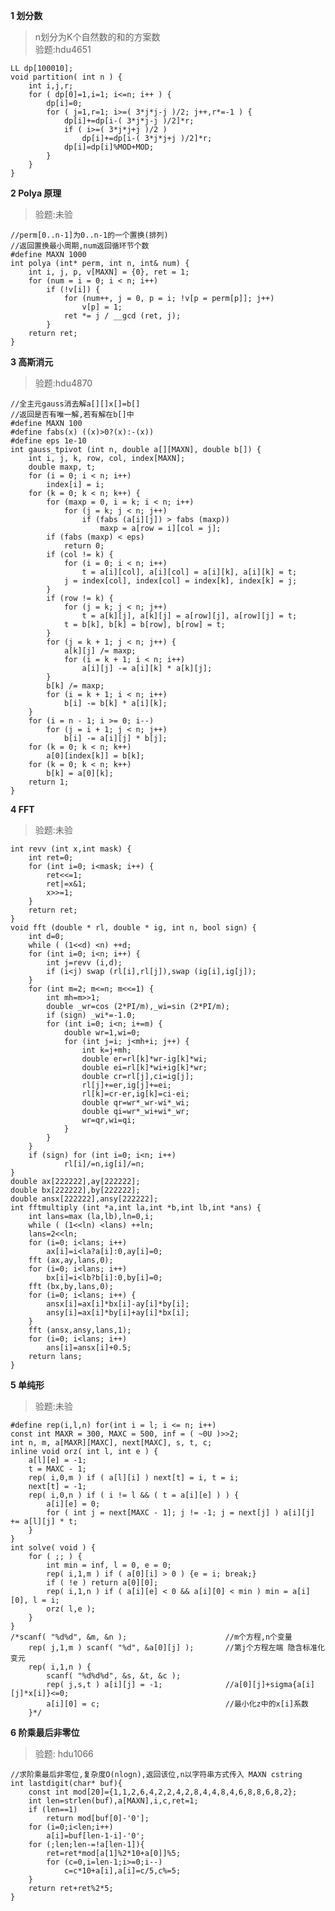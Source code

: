 **1 划分数**
>n划分为K个自然数的和的方案数<br>
>验题:hdu4651

	LL dp[100010];
	void partition( int n ) {
		int i,j,r;
		for ( dp[0]=1,i=1; i<=n; i++ ) {
			dp[i]=0;
			for ( j=1,r=1; i>=( 3*j*j-j )/2; j++,r*=-1 ) {
				dp[i]+=dp[i-( 3*j*j-j )/2]*r;
				if ( i>=( 3*j*j+j )/2 )
					dp[i]+=dp[i-( 3*j*j+j )/2]*r;
				dp[i]=dp[i]%MOD+MOD;
			}
		}
	}


**2 Polya 原理**
>验题:未验

	//perm[0..n-1]为0..n-1的一个置换(排列)
	//返回置换最小周期,num返回循环节个数
	#define MAXN 1000
	int polya (int* perm, int n, int& num) {
		int i, j, p, v[MAXN] = {0}, ret = 1;
		for (num = i = 0; i < n; i++)
			if (!v[i]) {
				for (num++, j = 0, p = i; !v[p = perm[p]]; j++)
					v[p] = 1;
				ret *= j / __gcd (ret, j);
			}
		return ret;
	}

**3 高斯消元**
>验题:hdu4870

	//全主元gauss消去解a[][]x[]=b[]
	//返回是否有唯一解,若有解在b[]中
	#define MAXN 100
	#define fabs(x) ((x)>0?(x):-(x))
	#define eps 1e-10
	int gauss_tpivot (int n, double a[][MAXN], double b[]) {
		int i, j, k, row, col, index[MAXN];
		double maxp, t;
		for (i = 0; i < n; i++)
			index[i] = i;
		for (k = 0; k < n; k++) {
			for (maxp = 0, i = k; i < n; i++)
				for (j = k; j < n; j++)
					if (fabs (a[i][j]) > fabs (maxp))
						maxp = a[row = i][col = j];
			if (fabs (maxp) < eps)
				return 0;
			if (col != k) {
				for (i = 0; i < n; i++)
					t = a[i][col], a[i][col] = a[i][k], a[i][k] = t;
				j = index[col], index[col] = index[k], index[k] = j;
			}
			if (row != k) {
				for (j = k; j < n; j++)
					t = a[k][j], a[k][j] = a[row][j], a[row][j] = t;
				t = b[k], b[k] = b[row], b[row] = t;
			}
			for (j = k + 1; j < n; j++) {
				a[k][j] /= maxp;
				for (i = k + 1; i < n; i++)
					a[i][j] -= a[i][k] * a[k][j];
			}
			b[k] /= maxp;
			for (i = k + 1; i < n; i++)
				b[i] -= b[k] * a[i][k];
		}
		for (i = n - 1; i >= 0; i--)
			for (j = i + 1; j < n; j++)
				b[i] -= a[i][j] * b[j];
		for (k = 0; k < n; k++)
			a[0][index[k]] = b[k];
		for (k = 0; k < n; k++)
			b[k] = a[0][k];
		return 1;
	}

**4 FFT**
>验题:未验

	int revv (int x,int mask) {
		int ret=0;
		for (int i=0; i<mask; i++) {
			ret<<=1;
			ret|=x&1;
			x>>=1;
		}
		return ret;
	}
	void fft (double * rl, double * ig, int n, bool sign) {
		int d=0;
		while ( (1<<d) <n) ++d;
		for (int i=0; i<n; i++) {
			int j=revv (i,d);
			if (i<j) swap (rl[i],rl[j]),swap (ig[i],ig[j]);
		}
		for (int m=2; m<=n; m<<=1) {
			int mh=m>>1;
			double _wr=cos (2*PI/m),_wi=sin (2*PI/m);
			if (sign) _wi*=-1.0;
			for (int i=0; i<n; i+=m) {
				double wr=1,wi=0;
				for (int j=i; j<mh+i; j++) {
					int k=j+mh;
					double er=rl[k]*wr-ig[k]*wi;
					double ei=rl[k]*wi+ig[k]*wr;
					double cr=rl[j],ci=ig[j];
					rl[j]+=er,ig[j]+=ei;
					rl[k]=cr-er,ig[k]=ci-ei;
					double qr=wr*_wr-wi*_wi;
					double qi=wr*_wi+wi*_wr;
					wr=qr,wi=qi;
				}
			}
		}
		if (sign) for (int i=0; i<n; i++)
				rl[i]/=n,ig[i]/=n;
	}
	double ax[222222],ay[222222];
	double bx[222222],by[222222];
	double ansx[222222],ansy[222222];
	int fftmultiply (int *a,int la,int *b,int lb,int *ans) {
		int lans=max (la,lb),ln=0,i;
		while ( (1<<ln) <lans) ++ln;
		lans=2<<ln;
		for (i=0; i<lans; i++)
			ax[i]=i<la?a[i]:0,ay[i]=0;
		fft (ax,ay,lans,0);
		for (i=0; i<lans; i++)
			bx[i]=i<lb?b[i]:0,by[i]=0;
		fft (bx,by,lans,0);
		for (i=0; i<lans; i++) {
			ansx[i]=ax[i]*bx[i]-ay[i]*by[i];
			ansy[i]=ax[i]*by[i]+ay[i]*bx[i];
		}
		fft (ansx,ansy,lans,1);
		for (i=0; i<lans; i++)
			ans[i]=ansx[i]+0.5;
		return lans;
	}

**5 单纯形**
>验题:未验

	#define rep(i,l,n) for(int i = l; i <= n; i++)
	const int MAXR = 300, MAXC = 500, inf = ( ~0U )>>2;
	int n, m, a[MAXR][MAXC], next[MAXC], s, t, c;
	inline void orz( int l, int e ) {
		a[l][e] = -1;
		t = MAXC - 1;
		rep( i,0,m ) if ( a[l][i] ) next[t] = i, t = i;
		next[t] = -1;
		rep( i,0,n ) if ( i != l && ( t = a[i][e] ) ) {
			a[i][e] = 0;
			for ( int j = next[MAXC - 1]; j != -1; j = next[j] ) a[i][j] += a[l][j] * t;
		}
	}
	int solve( void ) {
		for ( ;; ) {
			int min = inf, l = 0, e = 0;
			rep( i,1,m ) if ( a[0][i] > 0 ) {e = i; break;}
			if ( !e ) return a[0][0];
			rep( i,1,n ) if ( a[i][e] < 0 && a[i][0] < min ) min = a[i][0], l = i;
			orz( l,e );
		}
	}
	/*scanf( "%d%d", &m, &n );						//m个方程,n个变量
		rep( j,1,m ) scanf( "%d", &a[0][j] );		//第j个方程左端 隐含标准化变元
		rep( i,1,n ) {
			scanf( "%d%d%d", &s, &t, &c );
			rep( j,s,t ) a[i][j] = -1; 				//a[0][j]+sigma{a[i][j]*x[i]}<=0;
			a[i][0] = c;							//最小化z中的x[i]系数
		}*/

			
**6 阶乘最后非零位**
>验题: hdu1066

	//求阶乘最后非零位,复杂度O(nlogn),返回该位,n以字符串方式传入 MAXN cstring
	int lastdigit(char* buf){
		const int mod[20]={1,1,2,6,4,2,2,4,2,8,4,4,8,4,6,8,8,6,8,2};
		int len=strlen(buf),a[MAXN],i,c,ret=1;
		if (len==1)
			return mod[buf[0]-'0'];
		for (i=0;i<len;i++)
			a[i]=buf[len-1-i]-'0';
		for (;len;len-=!a[len-1]){
			ret=ret*mod[a[1]%2*10+a[0]]%5;
			for (c=0,i=len-1;i>=0;i--)
				c=c*10+a[i],a[i]=c/5,c%=5;
		}
		return ret+ret%2*5;
	}